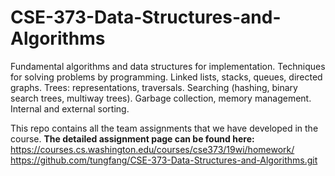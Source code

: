 # CSE-373-Data-Structures-and-Algorithms
Fundamental algorithms and data structures for implementation. Techniques for solving problems by programming. Linked lists, stacks, queues, directed graphs. Trees: representations, traversals. Searching (hashing, binary search trees, multiway trees). Garbage collection, memory management. Internal and external sorting.

This repo contains all the team assignments that we have developed in the course.
**The detailed assignment page can be found here:**
https://courses.cs.washington.edu/courses/cse373/19wi/homework/
https://github.com/tungfang/CSE-373-Data-Structures-and-Algorithms.git
